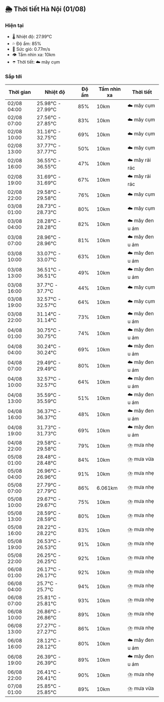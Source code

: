 ## 🌦️ Thời tiết Hà Nội (01/08)

### Hiện tại

- 🌡️ Nhiệt độ: 27.99℃
- 💦 Độ ẩm: 85%
- 💨 Sức gió: 0.77m/s
- 👁️ Tầm nhìn xa: 10km
- ☂️ Thời tiết: ☁️ mây cụm

### Sắp tới

| Thời gian | Nhiệt độ | Độ ẩm | Tầm nhìn xa | Thời tiết |
| --- | --- | --- | --- | --- |
| 02/08 04:00 | 25.98℃ - 27.99℃ | 85% | 10km | ☁️ mây cụm |
| 02/08 07:00 | 27.56℃ - 27.85℃ | 83% | 10km | ☁️ mây cụm |
| 02/08 10:00 | 31.16℃ - 32.75℃ | 69% | 10km | ☁️ mây cụm |
| 02/08 13:00 | 37.77℃ - 37.77℃ | 50% | 10km | ☁️ mây cụm |
| 02/08 16:00 | 36.55℃ - 36.55℃ | 47% | 10km | ☁️ mây rải rác |
| 02/08 19:00 | 31.69℃ - 31.69℃ | 67% | 10km | ☁️ mây rải rác |
| 02/08 22:00 | 29.58℃ - 29.58℃ | 76% | 10km | ☁️ mây cụm |
| 03/08 01:00 | 28.73℃ - 28.73℃ | 80% | 10km | ☁️ mây cụm |
| 03/08 04:00 | 28.28℃ - 28.28℃ | 82% | 10km | ☁️ mây đen u ám |
| 03/08 07:00 | 28.96℃ - 28.96℃ | 81% | 10km | ☁️ mây đen u ám |
| 03/08 10:00 | 33.07℃ - 33.07℃ | 63% | 10km | ☁️ mây đen u ám |
| 03/08 13:00 | 36.51℃ - 36.51℃ | 49% | 10km | ☁️ mây đen u ám |
| 03/08 16:00 | 37.7℃ - 37.7℃ | 44% | 10km | ☁️ mây cụm |
| 03/08 19:00 | 32.57℃ - 32.57℃ | 64% | 10km | ☁️ mây cụm |
| 03/08 22:00 | 31.14℃ - 31.14℃ | 73% | 10km | ☁️ mây đen u ám |
| 04/08 01:00 | 30.75℃ - 30.75℃ | 74% | 10km | ☁️ mây đen u ám |
| 04/08 04:00 | 30.24℃ - 30.24℃ | 69% | 10km | ☁️ mây đen u ám |
| 04/08 07:00 | 29.49℃ - 29.49℃ | 80% | 10km | ☁️ mây đen u ám |
| 04/08 10:00 | 32.57℃ - 32.57℃ | 64% | 10km | ☁️ mây đen u ám |
| 04/08 13:00 | 35.59℃ - 35.59℃ | 51% | 10km | ☁️ mây đen u ám |
| 04/08 16:00 | 36.37℃ - 36.37℃ | 48% | 10km | ☁️ mây đen u ám |
| 04/08 19:00 | 31.73℃ - 31.73℃ | 69% | 10km | ☁️ mây đen u ám |
| 04/08 22:00 | 29.58℃ - 29.58℃ | 79% | 10km | ⛈️ mưa nhẹ |
| 05/08 01:00 | 28.48℃ - 28.48℃ | 84% | 10km | ⛈️ mưa vừa |
| 05/08 04:00 | 26.96℃ - 26.96℃ | 91% | 10km | ⛈️ mưa nhẹ |
| 05/08 07:00 | 27.79℃ - 27.79℃ | 86% | 6.061km | ⛈️ mưa nhẹ |
| 05/08 10:00 | 29.67℃ - 29.67℃ | 75% | 10km | ⛈️ mưa nhẹ |
| 05/08 13:00 | 28.59℃ - 28.59℃ | 80% | 10km | ⛈️ mưa nhẹ |
| 05/08 16:00 | 28.22℃ - 28.22℃ | 83% | 10km | ⛈️ mưa nhẹ |
| 05/08 19:00 | 26.53℃ - 26.53℃ | 91% | 10km | ⛈️ mưa nhẹ |
| 05/08 22:00 | 26.25℃ - 26.25℃ | 92% | 10km | ⛈️ mưa nhẹ |
| 06/08 01:00 | 26.17℃ - 26.17℃ | 92% | 10km | ⛈️ mưa nhẹ |
| 06/08 04:00 | 25.7℃ - 25.7℃ | 94% | 10km | ⛈️ mưa nhẹ |
| 06/08 07:00 | 25.81℃ - 25.81℃ | 93% | 10km | ⛈️ mưa nhẹ |
| 06/08 10:00 | 26.86℃ - 26.86℃ | 89% | 10km | ⛈️ mưa nhẹ |
| 06/08 13:00 | 27.27℃ - 27.27℃ | 86% | 10km | ⛈️ mưa nhẹ |
| 06/08 16:00 | 28.12℃ - 28.12℃ | 80% | 10km | ☁️ mây đen u ám |
| 06/08 19:00 | 26.39℃ - 26.39℃ | 89% | 10km | ☁️ mây đen u ám |
| 06/08 22:00 | 26.41℃ - 26.41℃ | 90% | 10km | ⛈️ mưa nhẹ |
| 07/08 01:00 | 25.85℃ - 25.85℃ | 89% | 10km | ⛈️ mưa vừa |
